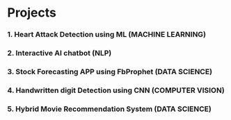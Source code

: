 # Projects
### 1. Heart Attack Detection using ML (MACHINE LEARNING)
### 2. Interactive AI chatbot (NLP)
### 3. Stock Forecasting APP using FbProphet (DATA SCIENCE)
### 4. Handwritten digit Detection using CNN (COMPUTER VISION)
### 5. Hybrid Movie Recommendation System (DATA SCIENCE)

